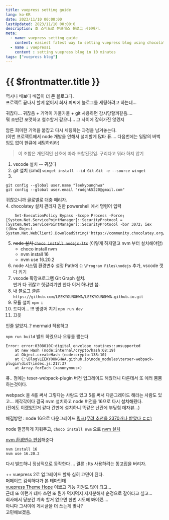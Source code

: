 ```yaml
---
title: vuepress setting guide
lang: ko-KR
date: 2023/11/10 00:00:00
lastUpdated: 2023/11/10 00:00:0
description: 초 스피드로 뷰프레스 블로그 세팅하기.
meta:
  - name: vuepress setting guide
    content: easiest fatest way to setting vuepress blog using chocolatey, vsCode
  - name : vuepress1
    content : setting vuepress blog in 10 minutes
tags: ["vuepress blog"]
---
```


# {{ $frontmatter.title }}

역시나 배보다 배꼽이 더 큰 블로그다.  
프로젝트 끝나서 할게 없어서 회사 피씨에 블로그를 세팅하려고 하는데...

귀찮다... 귀찮음 + 기억이 가물가물 + git 사용하면 감시당할꺼같음....  
뭐 조만간 포맷하고 철수할거 같으니... 그 사이에 잡혀가진 않겠지

암튼 희미한 기억을 붙잡고 다시 세팅하는 과정을 남겨놓는다.  
(이번 프로젝트에서 node 개발을 안해서 설치할게 많타 퓨.... 다음번에는 일말의 버벅임도 없이 한큐에 세팅하리라)

> 이 조합은 개인적인 선호에 따라 조합된것임. 구리다고 뭐라 하지 않기

1. vscode 설치 -- 귀찮다
2. git 설치 (cmd)
	`winget install --id Git.Git -e --source winget`
3.  
```
git config --global user.name "leekyounghwa"
git config --global user.email "rudghk5220@gmail.com"
```
귀찮으니까 글로벌로 대충 때리자.  
4. chocolatey 설치 
관리자 권한 powershell 에서 명령어 입력  
```
    Set-ExecutionPolicy Bypass -Scope Process -Force; [System.Net.ServicePointManager]::SecurityProtocol = [System.Net.ServicePointManager]::SecurityProtocol -bor 3072; iex ((New-Object System.Net.WebClient).DownloadString('https://community.chocolatey.org/install.ps1'))
```
5. ~~node 설치 `choco install nodejs-lts`~~ (이렇게 하지말고 nvm 부터 설치해야함)
    - choco install nvm
    - nvm install 16
    - nvm use 16.20.2
6. node 시스템 환경변수 설정 Path에 `C:\Program Files\nodejs` 추가, vscode 껏다 키기
7. vscode 확장프로그램 Git Graph 설치.  
	딴거 다 귀찮고 헷갈리기만 한다 이거 하나만 씀.
8. 내 블로그 클론 `https://github.com/LEEKYOUNGHWA/LEEKYOUNGHWA.github.io.git`
9. 모듈 설치 `npm i`
10. 드디어... !!! 명령어 치기 `npm run dev`
11. 끄읏

인줄 알았지..? mermaid 적용하고

`npm run build` 빌드 하였으나 오류를 뿜는다
```
Error: error:0308010C:digital envelope routines::unsupported
    at new Hash (node:internal/crypto/hash:68:19)
    at Object.createHash (node:crypto:138:10)
    at C:\Blog\LEEKYOUNGHWA.github.io\node_modules\terser-webpack-plugin\dist\index.js:217:37
    at Array.forEach (<anonymous>)
```
퓨.. 첨에는 teser-webpack-plugin 버전 업그레이드 해줬더니 다른데서 또 에러 뿜뿜 하는것이다. 

webpack 을 4를 써서 그렇다는 사람도 있고 5를 써서 다운그레이드 해라는 사람도 있고... 제각각이다
결국 nvm 설치하고 node 버전을 16으로 다시 설치해줬다.  
(전에도 이랬었던거 같다 간만에 설치하니 똑같은 난관에 부딪힘 데자뷰...)

해결방안 : node 16으로 다운그레이드 
[링크(무려 추천을 2370개나 받았다 ㄷㄷ)](https://stackoverflow.com/a/69699772/10222566)

node 깔끔하게 지워주고, `choco install nvm` 으로  [nvm 설치](https://velog.io/@sudev/nvm-%EC%84%A4%EC%B9%98-for-Windows-Node.js-%EC%A0%9C%EA%B1%B0)

[nvm 환경변수 편집](https://developerchaser.tistory.com/11)해준다
```
nvm install 16
nvm use 16.20.2
```
다시 빌드하니 정상적으로 동작한다 ... 결론 : lts 사용하려는 똥고집을 버리자. 

++ vuepress 2로 업그레이드 할까 심히 고민이 된다.  
머메이드 검색하다가 본 테마인데  
[vuepress Theme Hope](https://theme-hope.vuejs.press/)
이쁘고 기능 지원도 많이 되고...   
근데 또 이런거 테마 쓰면 또 뭔가 덕지덕지 지저분해서 순정으로 갈아타고 싶고...  
회사에서 당분간 계속 할거 없으면 한번 시도해 봐야겠....  
아니다 그사이에 게시글을 더 쓰는게 맞나?  
고민해보겠음.